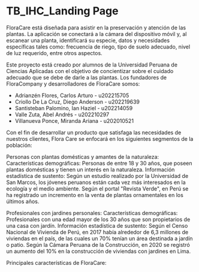 # TB_IHC_Landing Page

FloraCare está diseñada para asistir en la preservación y atención de las plantas. La aplicación se conectará a la cámara del dispositivo móvil y, al escanear una planta, identificará su especie, datos y necesidades específicas tales como: frecuencia de riego, tipo de suelo adecuado, nivel de luz requerido, entre otros aspectos.


Este proyecto está creado por alumnos de la Universidad Peruana de Ciencias Aplicadas con el objetivo de concientizar sobre el cuidado adecuado que se debe de darle a las plantas.
Los fundadores de FloraCompany y desarrolladores de FloraCare somos:
- Adrianzén Flores, Carlos Arturo - u202215705 
- Criollo De La Cruz, Diego Anderson - u202219639
- Santisteban Palomino, Ian Haziel - u202214059
- Valle Zuta, Abel Andrés - u202210297
- Villanueva Ponce, Miranda Ariana - u202010521

Con el fin de desarrollar un producto que satisfaga las necesidades de nuestros clientes, Flora Care se enfocará en los siguientes segmentos de la población:

Personas con plantas domésticas y amantes de la naturaleza: 
Características demográficas: Personas de entre 18 y 30 años, que poseen plantas domésticas y tienen un interés en la naturaleza.
Información estadística de sustento:
Según un estudio realizado por la Universidad de San Marcos, los jóvenes peruanos están cada vez más interesados en la ecología y el medio ambiente.
Según el portal "Revista Verde", en Perú se ha registrado un incremento en la venta de plantas ornamentales en los últimos años.

Profesionales con jardines personales: 
Características demográficas: Profesionales con una edad mayor de los 30 años que son propietarios de una casa con jardín.
Información estadística de sustento:
Según el Censo Nacional de Vivienda de Perú, en 2017 había alrededor de 6,3 millones de viviendas en el país, de las cuales un 70% tenían un área destinada a jardín o patio.
Según la Cámara Peruana de la Construcción, en 2020 se registró un aumento del 10% en la construcción de viviendas con jardines en Lima.


Principales características de FloraCare:
